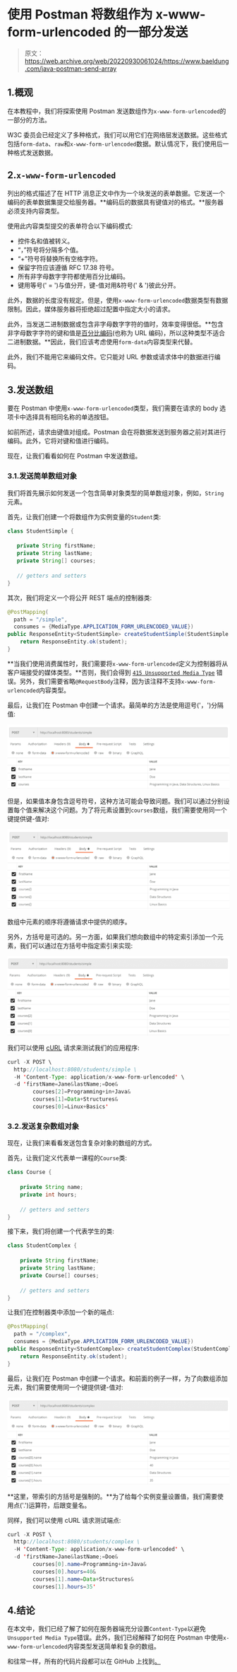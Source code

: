 # 使用 Postman 将数组作为 x-www-form-urlencoded 的一部分发送

> 原文：<https://web.archive.org/web/20220930061024/https://www.baeldung.com/java-postman-send-array>

## 1.概观

在本教程中，我们将探索使用 Postman 发送数组作为`x-www-form-urlencoded`的一部分的方法。

W3C 委员会已经定义了多种格式，我们可以用它们在网络层发送数据。这些格式包括`form-data`、`raw`和`x-www-form-urlencoded`数据。默认情况下，我们使用后一种格式发送数据。

## 2.`x-www-form-urlencoded`

列出的格式描述了在 HTTP 消息正文中作为一个块发送的表单数据。它发送一个编码的表单数据集提交给服务器。**编码后的数据具有键值对的格式。**服务器必须支持内容类型。

使用此内容类型提交的表单符合以下编码模式:

*   控件名和值被转义。
*   “，”符号将分隔多个值。
*   “+”符号将替换所有空格字符。
*   保留字符应该遵循 RFC 17.38 符号。
*   所有非字母数字字符都使用百分比编码。
*   键用等号(' = ')与值分开，键-值对用&符号(' & ')彼此分开。

此外，数据的长度没有规定。但是，使用`x-www-form-urlencoded`数据类型有数据限制。因此，媒体服务器将拒绝超过配置中指定大小的请求。

此外，当发送二进制数据或包含非字母数字字符的值时，效率变得很低。**包含非字母数字字符的键和值是[百分比编码](https://web.archive.org/web/20221207012128/https://en.wikipedia.org/wiki/Percent-encoding#The_application/x-www-form-urlencoded_type)(也称为 URL 编码)，所以这种类型不适合二进制数据。**因此，我们应该考虑使用`form-data`内容类型来代替。

此外，我们不能用它来编码文件。它只能对 URL 参数或请求体中的数据进行编码。

## 3.发送数组

要在 Postman 中使用`x-www-form-urlencoded`类型，我们需要在请求的 body 选项卡中选择具有相同名称的单选按钮。

如前所述，请求由键值对组成。Postman 会在将数据发送到服务器之前对其进行编码。此外，它将对键和值进行编码。

现在，让我们看看如何在 Postman 中发送数组。

### 3.1.发送简单数组对象

我们将首先展示如何发送一个包含简单对象类型的简单数组对象，例如，`String`元素。

首先，让我们创建一个将数组作为实例变量的`Student`类:

```java
class StudentSimple {

   private String firstName;
   private String lastName;
   private String[] courses;

   // getters and setters
}
```

其次，我们将定义一个将公开 REST 端点的控制器类:

```java
@PostMapping(
  path = "/simple", 
  consumes = {MediaType.APPLICATION_FORM_URLENCODED_VALUE})
public ResponseEntity<StudentSimple> createStudentSimple(StudentSimple student) {
    return ResponseEntity.ok(student);
}
```

**当我们使用消费属性时，我们需要将`x-www-form-urlencoded`定义为控制器将从客户端接受的媒体类型。**否则，我们会得到 [`415 Unsupported Media Type`](/web/20221207012128/https://www.baeldung.com/spring-415-unsupported-mediatype) 错误。另外，我们需要省略`@RequestBody`注释，因为该注释不支持`x-www-form-urlencoded`内容类型。

最后，让我们在 Postman 中创建一个请求。最简单的方法是使用逗号('，')分隔值:

[![Sending simple array with Postman](img/d9936e53839e47d5daadb8b0665a5c8b.png)](/web/20221207012128/https://www.baeldung.com/wp-content/uploads/2022/10/simple-array-postman-1.png)

但是，如果值本身包含逗号符号，这种方法可能会导致问题。我们可以通过分别设置每个值来解决这个问题。为了将元素设置到`courses`数组，我们需要使用同一个键提供键-值对:

[![Simple Array with Postman](img/d0d058425b930d7a29e54585ed27107a.png)](/web/20221207012128/https://www.baeldung.com/wp-content/uploads/2022/10/simple-array-postman.png)

数组中元素的顺序将遵循请求中提供的顺序。

另外，方括号是可选的。另一方面，如果我们想向数组中的特定索引添加一个元素，我们可以通过在方括号中指定索引来实现:

[![Simple Array with Indexes using Postman](img/4dfc8292e8c17a48326c0d9f5201236a.png)](/web/20221207012128/https://www.baeldung.com/wp-content/uploads/2022/10/simple-array-postman-index.png)

我们可以使用 [cURL](/web/20221207012128/https://www.baeldung.com/curl-rest) 请求来测试我们的应用程序:

```java
curl -X POST \
  http://localhost:8080/students/simple \
  -H 'Content-Type: application/x-www-form-urlencoded' \
  -d 'firstName=Jane&lastName;=Doe&
        courses[2]=Programming+in+Java&
        courses[1]=Data+Structures&
        courses[0]=Linux+Basics'
```

### 3.2.发送复杂数组对象

现在，让我们来看看发送包含复杂对象的数组的方式。

首先，让我们定义代表单一课程的`Course`类:

```java
class Course {

    private String name;
    private int hours;

    // getters and setters
}
```

接下来，我们将创建一个代表学生的类:

```java
class StudentComplex {

    private String firstName;
    private String lastName;
    private Course[] courses;

    // getters and setters
}
```

让我们在控制器类中添加一个新的端点:

```java
@PostMapping(
  path = "/complex",
  consumes = {MediaType.APPLICATION_FORM_URLENCODED_VALUE})
public ResponseEntity<StudentComplex> createStudentComplex(StudentComplex student) {
    return ResponseEntity.ok(student);
}
```

最后，让我们在 Postman 中创建一个请求。和前面的例子一样，为了向数组添加元素，我们需要使用同一个键提供键-值对:

[![Sending Complex Array with Postman](img/e887f2b54e90c204cb394e976404a442.png)](/web/20221207012128/https://www.baeldung.com/wp-content/uploads/2022/10/complex-array-postman.png)

**这里，带索引的方括号是强制的。**为了给每个实例变量设置值，我们需要使用点('.')运算符，后跟变量名。

同样，我们可以使用 cURL 请求测试端点:

```java
curl -X POST \
  http://localhost:8080/students/complex \
  -H 'Content-Type: application/x-www-form-urlencoded' \
  -d 'firstName=Jane&lastName;=Doe&
        courses[0].name=Programming+in+Java&
        courses[0].hours=40&
        courses[1].name=Data+Structures&
        courses[1].hours=35'
```

## 4.结论

在本文中，我们已经了解了如何在服务器端充分设置`Content-Type`以避免`Unsupported Media Type`错误。此外，我们已经解释了如何在 Postman 中使用`x-www-form-urlencoded`内容类型发送简单和复杂的数组。

和往常一样，所有的代码片段都可以在 GitHub 上找到[。](https://web.archive.org/web/20221207012128/https://github.com/eugenp/tutorials/tree/master/spring-web-modules/spring-rest-http-3)